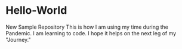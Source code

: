 # Hello-World
New Sample Repository 
This is how I am using my time during the Pandemic. I am learning to code. I hope it helps on the next leg of my "Journey."
